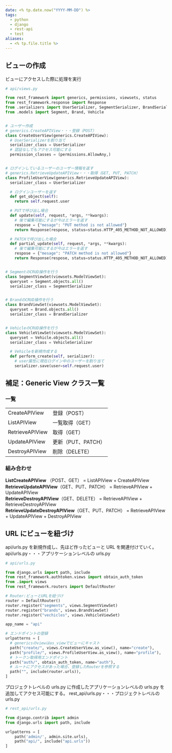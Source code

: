 ```yaml
---
date: <% tp.date.now("YYYY-MM-DD") %>
tags:
  - python
  - django
  - rest-api
  - test
aliases:
  - <% tp.file.title %>
---
```


## ビューの作成

ビューにアクセスした際に処理を実行

```python
# api/views.py

from rest_framework import generics, permissions, viewsets, status
from rest_framework.response import Response
from .serializers import UserSerializer, SegmentSerializer, BrandSerializer, VehicleSerializer
from .models import Segment, Brand, Vehicle


# ユーザー作成
# generics.CreateAPIView・・・登録（POST）
class CreateUserView(generics.CreateAPIView):
  # UserSerializerを割り当て
  serializer_class = UserSerializer
  # 認証なしでもアクセス可能にする
  permission_classes = (permissions.AllowAny,)


# ログインしているユーザーのユーザー情報を返す
# generics.RetrieveUpdateAPIView・・・取得（GET, PUT, PATCH）
class ProfileUserView(generics.RetrieveUpdateAPIView):
  serializer_class = UserSerializer

  # ログインユーザーを返す
  def get_object(self):
    return self.request.user

  # PUTで呼び出し場合
  def update(self, request, *args, **kwargs):
    # 後で編集可能にするが今はエラーを返す
    respose = {"mesage": "PUT method is not allowed"}
    return Response(respose, status=status.HTTP_405_METHOD_NOT_ALLOWED)

  # PATCHで呼び出した場合
  def partial_update(self, request, *args, **kwargs):
    # 後で編集可能にするが今はエラーを返す
    respose = {"mesage": "PATCH method is not allowed"}
    return Response(respose, status=status.HTTP_405_METHOD_NOT_ALLOWED)


# SegmentのCRUD操作を行う
class SegmentViewSet(viewsets.ModelViewSet):
  queryset = Segment.objects.all()
  serializer_class = SegmentSerializer


# BrandのCRUD操作を行う
class BrandViewSet(viewsets.ModelViewSet):
  queryset = Brand.objects.all()
  serializer_class = BrandSerializer


# VehicleのCRUD操作を行う
class VehicleViewSet(viewsets.ModelViewSet):
  queryset = Vehicle.objects.all()
  serializer_class = VehicleSerializer

  # Vehicleを新規作成する
  def perform_create(self, serializer):
    # user属性に現在ログイン中のユーザーを割り当て
    serializer.save(user=self.request.user)
```

## 補足：Generic View クラス一覧

### 一覧

|                 |                    |
| --------------- | ------------------ |
| CreateAPIView   | 登録（POST）       |
| ListAPIView     | 一覧取得（GET）    |
| RetrieveAPIView | 取得（GET）        |
| UpdateAPIView   | 更新（PUT、PATCH） |
| DestroyAPIView  | 削除（DELETE）     |

### 組み合わせ

**ListCreateAPIView** （POST、GET） = ListAPIView + CreateAPIView  
**RetrieveUpdateAPIView**（GET、PUT、PATCH） = RetrieveAPIView + UpdateAPIView  
**RetrieveDestroyAPIView**（GET、DELETE） = RetrieveAPIView + RetrieveDestroyAPIView  
**RetrieveUpdateDestroyAPIView**（GET、PUT、PATCH） = RetrieveAPIView + UpdateAPIView + DestroyAPIView

## URL にビューを紐づけ

api/urls.py を新規作成し、先ほど作ったビューと URL を関連付けていく。
api/urls.py・・・アプリケーションレベルの urls.py

```python
# api/urls.py

from django.urls import path, include
from rest_framework.authtoken.views import obtain_auth_token
from .import views
from rest_framework.routers import DefaultRouter

# Router:ビューとURLを紐づけ
router = DefaultRouter()
router.register("segments", views.SegmentViewSet)
router.register("brands", views.BrandViewSet)
router.register("vechicles", views.VehicleViewSet)

app_name = "api"

# エンドポイントの登録
urlpatterns = [
  # genericsのviewはas_viewでビューにキャスト
  path("create/", views.CreateUserView.as_view(), name="create"),
  path("profile/", views.ProfileUserView.as_view(), name="profile"),
  # トークン取得用エンドポイント
  path("auth/", obtain_auth_token, name="auth"),
  # ルートにアクセスがあった場合、登録したRouterを参照する
  path("", include(router.urls)),
]
```

プロジェクトレベルの urls.py に作成したアプリケーションレベルの urls.py を追加してアクセス可能にする。
rest_api/urls.py・・・プロジェクトレベルの urls.py

```python
# rest_api/urls.py

from django.contrib import admin
from django.urls import path, include

urlpatterns = [
    path('admin/', admin.site.urls),
    path("api/", include("api.urls"))
]
```

